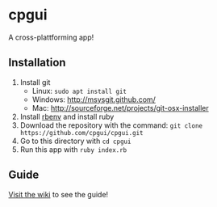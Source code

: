 # cpgui
A cross-plattforming app!

## Installation

1. Install git 
    - Linux: `sudo apt install git`
    - Windows: <http://msysgit.github.com/>
    - Mac: <http://sourceforge.net/projects/git-osx-installer>
2. Install [rbenv](https://github.com/rbenv/rbenv) and install ruby
3. Download the repository with the command: `git clone https://github.com/cpgui/cpgui.git`
4. Go to this directory with `cd cpgui`
5. Run this app with `ruby index.rb`

## Guide

[Visit the wiki](https://github.com/cpgui/wiki) to see the guide!